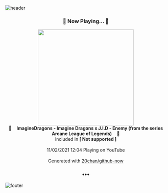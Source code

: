 ![header](https://capsule-render.vercel.app/api?type=wave&height=170&section=header&text=Hi.%20I'm%20SHIFT&fontColor=090707&fontAlignX=45&fontAlignY=65&fontSize=100)

<h3 align="center">🎵 Now Playing... 🎵</h3>
<p align="center">
  <a href="https://www.youtube.com/channel/UCT9zcQNlyht7fRlcjmflRSA">
    <img width="300" src="https://yt3.ggpht.com/aXBmHKABw-J-0ZMxj39wkXpLDEHViOdL5UD71cDG2s5vbeQBWk9mdX3rRxT5U6Wfkvm6o8Uu-dU=s48-c-k-c0x00ffffff-no-nd-rj">
  </a>
  <br>
  🎵&nbsp&nbsp&nbsp <b>ImagineDragons - Imagine Dragons x J.I.D - Enemy (from the series Arcane League of Legends)</b> &nbsp&nbsp&nbsp🎵
  <br>
  included in <b>[ Not supported ]</b>
  
  <br />
  <br />
  11/02/2021 12:04 Playing on YouTube
  <br />
  <br />
  Generated with <a href="https://github.com/20chan/github-now">20chan/github-now</a>
</p>

<h3 align="center">•••</h3>

![footer](https://capsule-render.vercel.app/api?type=wave&height=150&section=footer)
